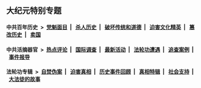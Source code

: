 ## 大纪元特别专题

#### 中共百年历史 &nbsp;>&nbsp; [党魁面目](indexes/nf1176107/README.md?06200430) &nbsp;| &nbsp; [杀人历史](indexes/nf1176106/README.md?06200430) &nbsp;| &nbsp; [破坏传统和道德](indexes/nf1176106/README.md?06200430) &nbsp;| &nbsp; [迫害文化精英](indexes/nf1176111/README.md?06200430) &nbsp;| &nbsp; [篡改历史](indexes/nf1176115/README.md?06200430) &nbsp;| &nbsp; [卖国](indexes/nf1176117/README.md?06200430) 

#### 中共活摘器官 &nbsp;>&nbsp; [热点评论](indexes/nf5879/README.md?06200430) &nbsp;| &nbsp; [国际调查](indexes/nf5947/README.md?06200430) &nbsp;| &nbsp; [最新活动](indexes/nf5883/README.md?06200430) &nbsp;| &nbsp; [法轮功遭遇](indexes/nf5881/README.md?06200430) &nbsp;| &nbsp; [追查案例](indexes/nf5880/README.md?06200430) &nbsp;| &nbsp; [事件报导](indexes/nf5877/README.md?06200430) 

#### 法轮功专辑 &nbsp;>&nbsp; [自焚伪案](indexes/nf5562/README.md?06200430) &nbsp;| &nbsp; [迫害真相](indexes/nf4379/README.md?06200430) &nbsp;| &nbsp; [历史事件回顾](indexes/nf5793/README.md?06200430) &nbsp;| &nbsp; [真相特辑](indexes/nf4389/README.md?06200430) &nbsp;| &nbsp; [社会支持](indexes/nf4386/README.md?06200430) &nbsp;| &nbsp; [大法徒的故事](indexes/nf1147481/README.md?06200430) 
